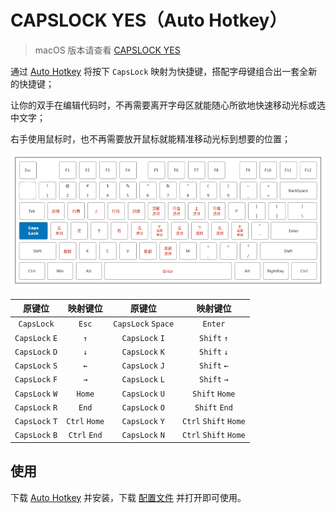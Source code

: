 # CAPSLOCK YES（Auto Hotkey）

> macOS 版本请查看 [CAPSLOCK YES](https://github.com/lianginx/capslock-yes)

通过 [Auto Hotkey](https://www.autohotkey.com/) 将按下 `CapsLock` 映射为快捷键，搭配字母键组合出一套全新的快捷键；

让你的双手在编辑代码时，不再需要离开字母区就能随心所欲地快速移动光标或选中文字；

右手使用鼠标时，也不再需要放开鼠标就能精准移动光标到想要的位置；

![key-bitmap](assets/key-bitmap.jpg)

|     原键位     |   映射键位    |       原键位       |       映射键位        |
| :------------: | :-----------: | :----------------: | :-------------------: |
|   `CapsLock`   |     `Esc`     | `CapsLock` `Space` |        `Enter`        |
| `CapsLock` `E` |      `↑`      |   `CapsLock` `I`   |      `Shift` `↑`      |
| `CapsLock` `D` |      `↓`      |   `CapsLock` `K`   |      `Shift` `↓`      |
| `CapsLock` `S` |      `←`      |   `CapsLock` `J`   |      `Shift` `←`      |
| `CapsLock` `F` |      `→`      |   `CapsLock` `L`   |      `Shift` `→`      |
| `CapsLock` `W` |    `Home`     |   `CapsLock` `U`   |    `Shift` `Home`     |
| `CapsLock` `R` |     `End`     |   `CapsLock` `O`   |     `Shift` `End`     |
| `CapsLock` `T` | `Ctrl` `Home` |   `CapsLock` `Y`   | `Ctrl` `Shift` `Home` |
| `CapsLock` `B` | `Ctrl` `End`  |   `CapsLock` `N`   | `Ctrl` `Shift` `Home` |

## 使用

下载 [Auto Hotkey](https://www.autohotkey.com/) 并安装，下载 [配置文件](capslock-yes.ahk) 并打开即可使用。
